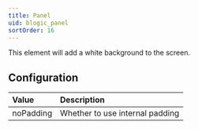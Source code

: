 ```yaml
---
title: Panel
uid: blogic_panel
sortOrder: 16
---
```


This element will add a white background to the screen.

## Configuration

| Value             | Description                     |
|:------------------|:--------------------------------|
| noPadding         | Whether to use internal padding |
